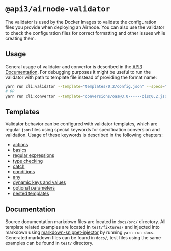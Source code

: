 # `@api3/airnode-validator`

The validator is used by the Docker Images to validate the configuration files you provide when deploying an Airnode.
You can also use the validator to check the configuration files for correct formatting and other issues while creating
them.

## Usage

General usage of validator and convertor is described in the
[API3 Documentation](https://docs.api3.org/airnode/latest/reference/packages/validator.html). For debugging purposes it
might be useful to run the validator with path to template file instead of providing the format name:

```sh
yarn run cli:validator --template="templates/0.2/config.json" --specs="myProject/config/config.json"
# OR
yarn run cli:convertor --template="conversions/oas@3.0------ois@0.2.json" --specs="myProject/config/oas.json"
```

## Templates

Validator behavior can be configured with validator templates, which are regular `json` files using special keywords for
specification conversion and validation. Usage of these keywords is described in the following chapters:

- [actions](docs/actions.md)
- [basics](docs/basics.md)
- [regular expressions](docs/regex.md)
- [type checking](docs/type.md)
- [catch](docs/catch.md)
- [conditions](docs/conditions.md)
- [any](docs/any.md)
- [dynamic keys and values](docs/dynamic_params.md)
- [optional parameters](docs/optional.md)
- [nested templates](docs/template.md)

## Documentation

Source documentation markdown files are located in `docs/src/` directory. All template related examples are located in
`test/fixtures/` and injected into markdown using
[markdown-snippet-injector](https://github.com/NativeScript/markdown-snippet-injector) by running `yarn run docs`.
Generated markdown files can be found in `docs/`, test files using the same examples can be found in `test/` directory.
